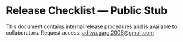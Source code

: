 # Release Checklist — Public Stub

This document contains internal release procedures and is available to collaborators.
Request access: <aditya.garg.2006@gmail.com>
